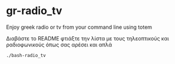 # gr-radio_tv
Enjoy greek radio or tv from your command line using totem

Διαβάστε το README φτιάξτε την λίστα με τους τηλεοπτικούς και ραδιοφωνικούς όπως σας αρέσει και απλά 
```
./bash-radio_tv
```
